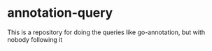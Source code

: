 # annotation-query
This is a repository for doing the queries like go-annotation, but with nobody following it
